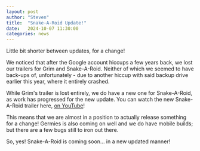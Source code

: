 ```yaml
---
layout: post
author: "Steven"
title:  "Snake-A-Roid Update!"
date:   2024-10-07 11:30:00
categories: news
---
```


Little bit shorter between updates, for a change!

We noticed that after the Google account hiccups a few years back, we lost our trailers for Grim and Snake-A-Roid. Neither of which we seemed to have back-ups of, unfortunately - due to another hiccup with said backup drive earlier this year, where it entirely crashed.

While Grim's trailer is lost entirely, we do have a new one for Snake-A-Roid, as work has progressed for the new update.
You can watch the new Snake-A-Roid trailer here, [on YouTube][youtube]!

This means that we are almost in a position to actually release something for a change! Germies is also coming on well and we do have mobile builds; but there are a few bugs still to iron out there.

So, yes! Snake-A-Roid is coming soon... in a new updated manner!

[youtube]: https://www.youtube.com/watch?v=XGGKbyUG-rY
